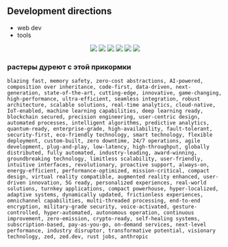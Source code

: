 ## Development directions
- web dev
- tools
<div align="center" style="row">
<img src="https://cdn.discordapp.com/emojis/1144185080454053938.webp?size=512"/>
<img src="https://cdn.discordapp.com/emojis/1144185080454053938.webp?size=512"/>
<img src="https://cdn.discordapp.com/emojis/1144185080454053938.webp?size=512"/>
<img src="https://cdn.discordapp.com/emojis/1144185080454053938.webp?size=512"/>
<img src="https://cdn.discordapp.com/emojis/1144185080454053938.webp?size=512"/>
<img src="https://cdn.discordapp.com/emojis/1144185080454053938.webp?size=512"/>
</div>

### растеры дуреют с этой прикормки
`
blazing fast, memory safety, zero-cost abstractions, AI-powered, composition over inheritance, code-first, data-driven, next-generation, state-of-the-art, cutting-edge, innovative, game-changing, high-performance, ultra-efficient, seamless integration, robust architecture, scalable solutions, real-time analytics, cloud-native, IoT-enabled, machine learning capabilities, deep learning ready, blockchain secured, precision engineering, user-centric design, automated processes, intelligent algorithms, predictive analytics, quantum-ready, enterprise-grade, high-availability, fault-tolerant, security-first, eco-friendly technology, smart technology, flexible deployment, custom-built, zero downtime, 24/7 operations, agile development, plug-and-play, low-latency, high-throughput, globally distributed, fully automated, industry-leading, award-winning, groundbreaking technology, limitless scalability, user-friendly, intuitive interfaces, revolutionary, proactive support, always-on, energy-efficient, performance-optimized, mission-critical, compact design, virtual reality compatible, augmented reality enhanced, user-driven innovation, 5G ready, personalized experiences, real-world solutions, turnkey applications, compact powerhouse, hyper-localized, adaptive systems, dynamically updated, frictionless experiences, omnichannel capabilities, multi-threaded processing, end-to-end encryption, military-grade security, voice-activated, gesture-controlled, hyper-automated, autonomous operation, continuous improvement, zero-emission, crypto-ready, self-healing systems, subscription-based, pay-as-you-go, on-demand services, next-level performance, industry disruptor, transformative potential, visionary technology, zed, zed.dev, rust jobs, anthropic
`
